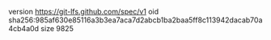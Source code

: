 version https://git-lfs.github.com/spec/v1
oid sha256:985af630e85116a3b3ea7aca7d2abcb1ba2baa5ff8c113942dacab70a4cb4a0d
size 9825
